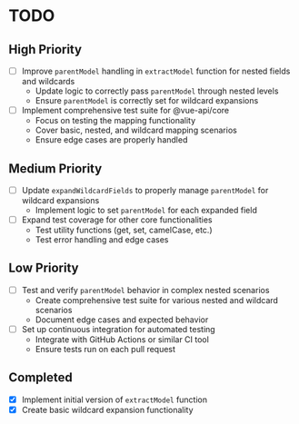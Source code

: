 # TODO

## High Priority
- [ ] Improve `parentModel` handling in `extractModel` function for nested fields and wildcards
  - Update logic to correctly pass `parentModel` through nested levels
  - Ensure `parentModel` is correctly set for wildcard expansions
- [ ] Implement comprehensive test suite for @vue-api/core
  - Focus on testing the mapping functionality
  - Cover basic, nested, and wildcard mapping scenarios
  - Ensure edge cases are properly handled

## Medium Priority
- [ ] Update `expandWildcardFields` to properly manage `parentModel` for wildcard expansions
  - Implement logic to set `parentModel` for each expanded field
- [ ] Expand test coverage for other core functionalities
  - Test utility functions (get, set, camelCase, etc.)
  - Test error handling and edge cases

## Low Priority
- [ ] Test and verify `parentModel` behavior in complex nested scenarios
  - Create comprehensive test suite for various nested and wildcard scenarios
  - Document edge cases and expected behavior
- [ ] Set up continuous integration for automated testing
  - Integrate with GitHub Actions or similar CI tool
  - Ensure tests run on each pull request

## Completed
- [x] Implement initial version of `extractModel` function
- [x] Create basic wildcard expansion functionality
